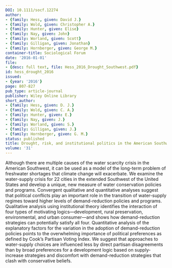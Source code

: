 ```yaml
---
DOI: 10.1111/socf.12274
author:
- {family: Hess, given: David J.}
- {family: Wold, given: Christopher A.}
- {family: Hunter, given: Elise}
- {family: Nay, given: John}
- {family: Worland, given: Scott}
- {family: Gilligan, given: Jonathan}
- {family: Hornberger, given: George M.}
container-title: Sociological Forum
date: '2016-01-01'
file:
- {desc: full text, file: Hess_2016_Drought_Southwest.pdf}
id: hess_drought_2016
issued:
- {year: '2016'}
page: 807-827
pub_type: article-journal
publisher: Wiley Online Library
short_author:
- {family: Hess, given: D. J.}
- {family: Wold, given: C. A.}
- {family: Hunter, given: E.}
- {family: Nay, given: J.}
- {family: Worland, given: S.}
- {family: Gilligan, given: J.}
- {family: Hornberger, given: G. M.}
status: published
title: Drought, risk, and institutional politics in the American Southwest
volume: '31'
---
```

Although there are multiple causes of the water scarcity crisis in the American Southwest, it can be used as a model of the long-term problem of freshwater shortages that climate change will exacerbate. We examine the water-supply crisis for 22 cities in the extended Southwest of the United States and develop a unique, new measure of water conservation policies and programs. Convergent qualitative and quantitative analyses suggest that political conflicts play an important role in the transition of water-supply regimes toward higher levels of demand-reduction policies and programs. Qualitative analysis using institutional theory identifies the interaction of four types of motivating logics&#8212;development, rural preservation, environmental, and urban consumer&#8212;and shows how demand-reduction strategies can potentially satisfy all four. Quantitative analysis of the explanatory factors for the variation in the adoption of demand-reduction policies points to the overwhelming importance of political preferences as defined by Cook&#8217;s Partisan Voting Index. We suggest that approaches to water-supply choices are influenced less by direct partisan disagreements than by broad preferences for a development logic based on supply-increase strategies and discomfort with demand-reduction strategies that clash with conservative beliefs.
